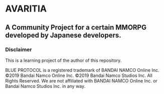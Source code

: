﻿# AVARITIA   


## A Community Project for a certain MMORPG developed by Japanese developers.   
   

### Disclaimer   
This is a learning project of the author of this repository.



BLUE PROTOCOL is a registered trademark of BANDAI NAMCO Online Inc. ©2019 Bandai Namco Online Inc. ©2019 Bandai Namco Studios Inc. All Rights Reserved. We are not affiliated with BANDAI NAMCO Online Inc. or  Bandai Namco Studios Inc. in any way.